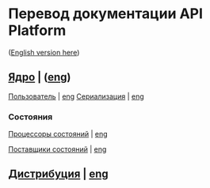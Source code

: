 # Перевод документации API Platform 

([English version here](https://github.com/api-platform/docs))


## [Ядро](https://github.com/kxxb/docs/blob/3.0/ru/core/index.md) | ([eng](https://github.com/api-platform/docs/tree/3.0/core))

[Пользователь](https://github.com/kxxb/docs/blob/3.0/ru/core/user.md) | [eng](https://github.com/api-platform/docs/tree/3.0/core/user.md)
[Cериализация](https://github.com/kxxb/docs/blob/3.0/ru/core/serialization.md) | [eng](https://github.com/api-platform/docs/tree/3.0/core/serialization.md)


### Состояния
[Процессоры состояний](https://github.com/kxxb/docs/blob/3.0/ru/core/state-processors.md) | [eng](https://github.com/api-platform/docs/blob/3.0/core/state-processors.md)

[Поставщики cостояний](https://github.com/kxxb/docs/blob/3.0/ru/core/state-providers.md) | [eng](https://github.com/api-platform/docs/blob/3.0/core/state-providers.md)


## [Дистрибуция](https://github.com/kxxb/docs/blob/3.0/ru/distribution/index.md) | [eng](https://github.com/api-platform/docs/blob/3.0/distribution/index.md)

